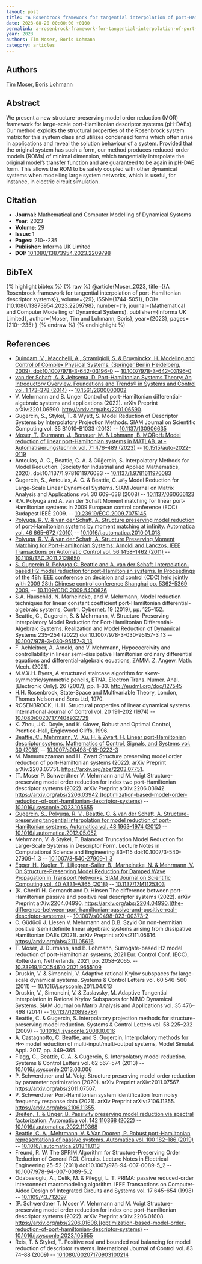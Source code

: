 ```yaml
---
layout: post
title: "A Rosenbrock framework for tangential interpolation of port-Hamiltonian descriptor systems"
date: 2023-08-20 00:00:00 +0100
permalink: a-rosenbrock-framework-for-tangential-interpolation-of-port-hamiltonian-descriptor-systems
year: 2023
authors: Tim Moser, Boris Lohmann
category: articles
---
```

 
## Authors
[Tim Moser](authors/tim-moser), [Boris Lohmann](authors/boris-lohmann)
 
## Abstract
 We present a new structure-preserving model order reduction (MOR) framework for large-scale port-Hamiltonian descriptor systems (pH-DAEs). Our method exploits the structural properties of the Rosenbrock system matrix for this system class and utilizes condensed forms which often arise in applications and reveal the solution behaviour of a system. Provided that the original system has such a form, our method produces reduced-order models (ROMs) of minimal dimension, which tangentially interpolate the original model’s transfer function and are guaranteed to be again in pH-DAE form. This allows the ROM to be safely coupled with other dynamical systems when modelling large system networks, which is useful, for instance, in electric circuit simulation.
 
## Citation
- **Journal:** Mathematical and Computer Modelling of Dynamical Systems
- **Year:** 2023
- **Volume:** 29
- **Issue:** 1
- **Pages:** 210--235
- **Publisher:** Informa UK Limited
- **DOI:** [10.1080/13873954.2023.2209798](https://doi.org/10.1080/13873954.2023.2209798)
 
## BibTeX
{% highlight bibtex %}
{% raw %}
@article{Moser_2023,
  title={{A Rosenbrock framework for tangential interpolation of port-Hamiltonian descriptor systems}},
  volume={29},
  ISSN={1744-5051},
  DOI={10.1080/13873954.2023.2209798},
  number={1},
  journal={Mathematical and Computer Modelling of Dynamical Systems},
  publisher={Informa UK Limited},
  author={Moser, Tim and Lohmann, Boris},
  year={2023},
  pages={210--235}
}
{% endraw %}
{% endhighlight %}
 
## References
- [Duindam, V., Macchelli, A., Stramigioli, S. & Bruyninckx, H. Modeling and Control of Complex Physical Systems. (Springer Berlin Heidelberg, 2009). doi:10.1007/978-3-642-03196-0](modeling-and-control-of-complex-physical-systems) -- [10.1007/978-3-642-03196-0](https://doi.org/10.1007/978-3-642-03196-0)
- [van der Schaft, A. & Jeltsema, D. Port-Hamiltonian Systems Theory: An Introductory Overview. Foundations and Trends® in Systems and Control vol. 1 173–378 (2014)](port-hamiltonian-systems-theory-an-introductory-overview-journal) -- [10.1561/2600000002](https://doi.org/10.1561/2600000002)
- V. Mehrmann and B. Unger Control of port-Hamiltonian differential-algebraic systems and applications (2022). arXiv Preprint arXiv:2201.06590. http://arxiv.org/abs/2201.06590.
- Gugercin, S., Stykel, T. & Wyatt, S. Model Reduction of Descriptor Systems by Interpolatory Projection Methods. SIAM Journal on Scientific Computing vol. 35 B1010–B1033 (2013) -- [10.1137/130906635](https://doi.org/10.1137/130906635)
- [Moser, T., Durmann, J., Bonauer, M. & Lohmann, B. MORpH: Model reduction of linear port-Hamiltonian systems in MATLAB. at - Automatisierungstechnik vol. 71 476–489 (2023)](morph-model-reduction-of-linear-port-hamiltonian-systems-in-matlab) -- [10.1515/auto-2022-0119](https://doi.org/10.1515/auto-2022-0119)
- Antoulas, A. C., Beattie, C. A. & Güğercin, S. Interpolatory Methods for Model Reduction. (Society for Industrial and Applied Mathematics, 2020). doi:10.1137/1.9781611976083 -- [10.1137/1.9781611976083](https://doi.org/10.1137/1.9781611976083)
- Gugercin, S., Antoulas, A. C. & Beattie, C. $\mathcal{H}_2$ Model Reduction for Large-Scale Linear Dynamical Systems. SIAM Journal on Matrix Analysis and Applications vol. 30 609–638 (2008) -- [10.1137/060666123](https://doi.org/10.1137/060666123)
- R.V. Polyuga and A. van der Schaft Moment matching for linear port-Hamiltonian systems In 2009 European control conference (ECC) Budapest IEEE 2009. -- [10.23919/ECC.2009.7075145](https://doi.org/10.23919/ECC.2009.7075145)
- [Polyuga, R. V. & van der Schaft, A. Structure preserving model reduction of port-Hamiltonian systems by moment matching at infinity. Automatica vol. 46 665–672 (2010)](structure-preserving-model-reduction-of-port-hamiltonian-systems-by-moment-matching-at-infinity) -- [10.1016/j.automatica.2010.01.018](https://doi.org/10.1016/j.automatica.2010.01.018)
- [Polyuga, R. V. & van der Schaft, A. Structure Preserving Moment Matching for Port-Hamiltonian Systems: Arnoldi and Lanczos. IEEE Transactions on Automatic Control vol. 56 1458–1462 (2011)](structure-preserving-moment-matching-for-port-hamiltonian-systems-arnoldi-and-lanczos) -- [10.1109/TAC.2011.2128650](https://doi.org/10.1109/TAC.2011.2128650)
- [S. Gugercin R. Polyuga C. Beattie and A. van der Schaft I nterpolation-based H2 model reduction for port-Hamiltonian systems. In Proceedings of the 48h IEEE conference on decision and control (CDC) held jointly with 2009 28th Chinese control conference Shanghai pp. 5362–5369 2009.](interpolation-based-amp-x210c-lt-inf-gt-2-lt-inf-gt-model-reduction-for-port-hamiltonian-systems) -- [10.1109/CDC.2009.5400626](https://doi.org/10.1109/CDC.2009.5400626)
- S.A. Hauschild, N. Marheineke, and V. Mehrmann, Model reduction techniques for linear constant coefficient port-Hamiltonian differential-algebraic systems, Contrl. Cybernet. 19 (2019), pp. 125–152.
- Beattie, C., Gugercin, S. & Mehrmann, V. Structure-Preserving Interpolatory Model Reduction for Port-Hamiltonian Differential-Algebraic Systems. Realization and Model Reduction of Dynamical Systems 235–254 (2022) doi:10.1007/978-3-030-95157-3_13 -- [10.1007/978-3-030-95157-3_13](https://doi.org/10.1007/978-3-030-95157-3_13)
- F. Achleitner, A. Arnold, and V. Mehrmann, Hypocoercivity and controllability in linear semi-dissipative Hamiltonian ordinary differential equations and differential-algebraic equations, ZAMM. Z. Angew. Math. Mech. (2021).
- M.V.X.H. Byers, A structured staircase algorithm for skew-symmetric/symmetric pencils, ETNA. Electron Trans. Numer. Anal. [Electronic Only]. 26 (2007), pp. 1–33. http://eudml.org/doc/127545
- H.H. Rosenbrock, State-Space and Multivariable Theory, London, Thomas Nelson and Sons Ltd, 1970.
- ROSENBROCK, H. H. Structural properties of linear dynamical systems. International Journal of Control vol. 20 191–202 (1974) -- [10.1080/00207177408932729](https://doi.org/10.1080/00207177408932729)
- K. Zhou, J.C. Doyle, and K. Glover, Robust and Optimal Control, Prentice-Hall, Englewood Cliffs, 1996.
- [Beattie, C., Mehrmann, V., Xu, H. & Zwart, H. Linear port-Hamiltonian descriptor systems. Mathematics of Control, Signals, and Systems vol. 30 (2018)](linear-port-hamiltonian-descriptor-systems) -- [10.1007/s00498-018-0223-3](https://doi.org/10.1007/s00498-018-0223-3)
- M. Mamunuzzaman and H. Zwart Structure preserving model order reduction of port-Hamiltonian systems (2022). arXiv Preprint arXiv:2203.07751. https://arxiv.org/abs/2203.07751.
- [T. Moser P. Schwerdtner V. Mehrmann and M. Voigt Structure-preserving model order reduction for index two port-Hamiltonian descriptor systems (2022). arXiv Preprint arXiv:2206.03942. https://arxiv.org/abs/2206.03942.](optimization-based-model-order-reduction-of-port-hamiltonian-descriptor-systems) -- [10.1016/j.sysconle.2023.105655](https://doi.org/10.1016/j.sysconle.2023.105655)
- [Gugercin, S., Polyuga, R. V., Beattie, C. & van der Schaft, A. Structure-preserving tangential interpolation for model reduction of port-Hamiltonian systems. Automatica vol. 48 1963–1974 (2012)](structure-preserving-tangential-interpolation-for-model-reduction-of-port-hamiltonian-systems) -- [10.1016/j.automatica.2012.05.052](https://doi.org/10.1016/j.automatica.2012.05.052)
- Mehrmann, V. & Stykel, T. Balanced Truncation Model Reduction for Large-Scale Systems in Descriptor Form. Lecture Notes in Computational Science and Engineering 83–115 doi:10.1007/3-540-27909-1_3 -- [10.1007/3-540-27909-1_3](https://doi.org/10.1007/3-540-27909-1_3)
- [Egger, H., Kugler, T., Liljegren-Sailer, B., Marheineke, N. & Mehrmann, V. On Structure-Preserving Model Reduction for Damped Wave Propagation in Transport Networks. SIAM Journal on Scientific Computing vol. 40 A331–A365 (2018)](on-structure-preserving-model-reduction-for-damped-wave-propagation-in-transport-networks) -- [10.1137/17M1125303](https://doi.org/10.1137/17M1125303)
- [K. Cherifi H. Gernandt and D. Hinsen The difference between port-Hamiltonian passive and positive real descriptor systems (2022). arXiv Preprint arXiv:2204.04990. https://arxiv.org/abs/2204.04990.](the-difference-between-port-hamiltonian-passive-and-positive-real-descriptor-systems) -- [10.1007/s00498-023-00373-2](https://doi.org/10.1007/s00498-023-00373-2)
- C. Güdücü J. Liesen V. Mehrmann and D.B. Szyld On non-hermitian positive (semi)definite linear algebraic systems arising from dissipative Hamiltonian DAEs (2021). arXiv Preprint arXiv:2111.05616. https://arxiv.org/abs/2111.05616.
- T. Moser, J. Durmann, and B. Lohmann, Surrogate-based H2 model reduction of port-Hamiltonian systems, 2021 Eur. Control Conf. (ECC), Rotterdam, Netherlands, 2021, pp. 2058–2065. -- [10.23919/ECC54610.2021.9655109](https://doi.org/10.23919/ECC54610.2021.9655109)
- Druskin, V. & Simoncini, V. Adaptive rational Krylov subspaces for large-scale dynamical systems. Systems &amp; Control Letters vol. 60 546–560 (2011) -- [10.1016/j.sysconle.2011.04.013](https://doi.org/10.1016/j.sysconle.2011.04.013)
- Druskin, V., Simoncini, V. & Zaslavsky, M. Adaptive Tangential Interpolation in Rational Krylov Subspaces for MIMO Dynamical Systems. SIAM Journal on Matrix Analysis and Applications vol. 35 476–498 (2014) -- [10.1137/120898784](https://doi.org/10.1137/120898784)
- Beattie, C. & Gugercin, S. Interpolatory projection methods for structure-preserving model reduction. Systems &amp; Control Letters vol. 58 225–232 (2009) -- [10.1016/j.sysconle.2008.10.016](https://doi.org/10.1016/j.sysconle.2008.10.016)
- A. Castagnotto, C. Beattie, and S. Gugercin, Interpolatory methods for H∞ model reduction of multi-input/multi-output systems, Model Simulat Appl. 2017, pp. 349–365.
- Flagg, G., Beattie, C. A. & Gugercin, S. Interpolatory model reduction. Systems &amp; Control Letters vol. 62 567–574 (2013) -- [10.1016/j.sysconle.2013.03.006](https://doi.org/10.1016/j.sysconle.2013.03.006)
- P. Schwerdtner and M. Voigt Structure preserving model order reduction by parameter optimization (2020). arXiv Preprint arXiv:2011.07567. https://arxiv.org/abs/2011.07567.
- P. Schwerdtner Port-Hamiltonian system identification from noisy frequency response data (2021). arXiv Preprint arXiv:2106.11355. https://arxiv.org/abs/2106.11355.
- [Breiten, T. & Unger, B. Passivity preserving model reduction via spectral factorization. Automatica vol. 142 110368 (2022)](passivity-preserving-model-reduction-via-spectral-factorization) -- [10.1016/j.automatica.2022.110368](https://doi.org/10.1016/j.automatica.2022.110368)
- [Beattie, C. A., Mehrmann, V. & Van Dooren, P. Robust port-Hamiltonian representations of passive systems. Automatica vol. 100 182–186 (2019)](robust-port-hamiltonian-representations-of-passive-systems) -- [10.1016/j.automatica.2018.11.013](https://doi.org/10.1016/j.automatica.2018.11.013)
- Freund, R. W. The SPRIM Algorithm for Structure-Preserving Order Reduction of General RCL Circuits. Lecture Notes in Electrical Engineering 25–52 (2011) doi:10.1007/978-94-007-0089-5_2 -- [10.1007/978-94-007-0089-5_2](https://doi.org/10.1007/978-94-007-0089-5_2)
- Odabasioglu, A., Celik, M. & Pileggi, L. T. PRIMA: passive reduced-order interconnect macromodeling algorithm. IEEE Transactions on Computer-Aided Design of Integrated Circuits and Systems vol. 17 645–654 (1998) -- [10.1109/43.712097](https://doi.org/10.1109/43.712097)
- [P. Schwerdtner T. Moser V. Mehrmann and M. Voigt Structure-preserving model order reduction for index one port-Hamiltonian descriptor systems (2022). arXiv Preprint arXiv:2206.01608. https://arxiv.org/abs/2206.01608.](optimization-based-model-order-reduction-of-port-hamiltonian-descriptor-systems) -- [10.1016/j.sysconle.2023.105655](https://doi.org/10.1016/j.sysconle.2023.105655)
- Reis, T. & Stykel, T. Positive real and bounded real balancing for model reduction of descriptor systems. International Journal of Control vol. 83 74–88 (2009) -- [10.1080/00207170903100214](https://doi.org/10.1080/00207170903100214)

